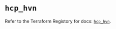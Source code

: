 # `hcp_hvn`

Refer to the Terraform Registory for docs: [`hcp_hvn`](https://registry.terraform.io/providers/hashicorp/hcp/0.57.0/docs/resources/hvn).
